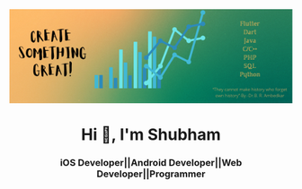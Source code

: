 <img align="center" src="https://raw.githubusercontent.com/skanaujiya/skanaujiya/main/back.png"  width="720"/>

<h1 align="center">Hi 👋, I'm Shubham</h1>
<h3 align="center">iOS Developer||Android Developer||Web Developer||Programmer</h3>
